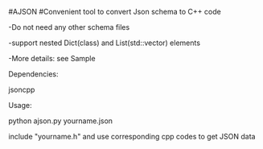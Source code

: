 #AJSON
#Convenient tool to convert Json schema to C++ code

-Do not need any other schema files

-support nested Dict(class) and List(std::vector) elements

-More details: see Sample

Dependencies:

jsoncpp


Usage:

python ajson.py yourname.json

include "yourname.h" and use corresponding cpp codes to get JSON data
